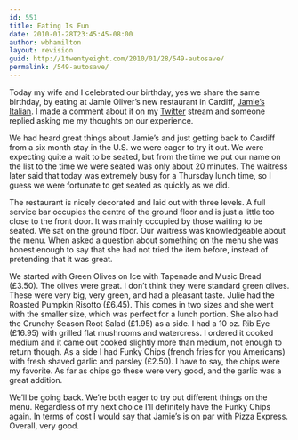 ```yaml
---
id: 551
title: Eating Is Fun
date: 2010-01-28T23:45:45-08:00
author: wbhamilton
layout: revision
guid: http://1twentyeight.com/2010/01/28/549-autosave/
permalink: /549-autosave/
---
```

Today my wife and I celebrated our birthday, yes we share the same birthday, by eating at Jamie Oliver&#8217;s new restaurant in Cardiff, [Jamie&#8217;s Italian](http://www.jamieoliver.com/italian/). I made a comment about it on my [Twitter](http://twitter.com/wbhamilton) stream and someone replied asking me my thoughts on our experience.

We had heard great things about Jamie&#8217;s and just getting back to Cardiff from a six month stay in the U.S. we were eager to try it out. We were expecting quite a wait to be seated, but from the time we put our name on the list to the time we were seated was only about 20 minutes. The waitress later said that today was extremely busy for a Thursday lunch time, so I guess we were fortunate to get seated as quickly as we did.

The restaurant is nicely decorated and laid out with three levels. A full service bar occupies the centre of the ground floor and is just a little too close to the front door. It was mainly occupied by those waiting to be seated. We sat on the ground floor. Our waitress was knowledgeable about the menu. When asked a question about something on the menu she was honest enough to say that she had not tried the item before, instead of pretending that it was great.

We started with Green Olives on Ice with Tapenade and Music Bread (£3.50). The olives were great. I don&#8217;t think they were standard green olives. These were very big, very green, and had a pleasant taste. Julie had the Roasted Pumpkin Risotto (£6.45). This comes in two sizes and she went with the smaller size, which was perfect for a lunch portion. She also had the Crunchy Season Root Salad (£1.95) as a side. I had a 10 oz. Rib Eye (£16.95) with grilled flat mushrooms and watercress. I ordered it cooked medium and it came out cooked slightly more than medium, not enough to return though. As a side I had Funky Chips (french fries for you Americans) with fresh shaved garlic and parsley (£2.50). I have to say, the chips were my favorite. As far as chips go these were very good, and the garlic was a great addition.

We&#8217;ll be going back. We&#8217;re both eager to try out different things on the menu. Regardless of my next choice I&#8217;ll definitely have the Funky Chips again. In terms of cost I would say that Jamie&#8217;s is on par with Pizza Express. Overall, very good.